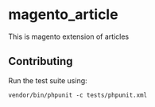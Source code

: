 # magento_article
This is magento extension of articles

## Contributing
Run the test suite using:

```
vendor/bin/phpunit -c tests/phpunit.xml
```
